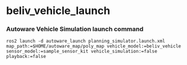 # beliv_vehicle_launch
### Autoware Vehicle Simulation launch command
```
ros2 launch -d autoware_launch planning_simulator.launch.xml map_path:=$HOME/autoware_map/poly_map vehicle_model:=beliv_vehicle sensor_model:=sample_sensor_kit vehicle_simulation:=false playback:=false
```
